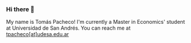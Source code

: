 ### Hi there 👋

My name is Tomás Pacheco! I'm currently a Master in Economics' student at Universidad de San Andrés. You can reach me at [tpacheco[at]udesa.edu.ar](mailto:tpacheco@udesa.edu.ar)
<!--
**tomas-pacheco/tomas-pacheco** is a ✨ _special_ ✨ repository because its `README.md` (this file) appears on your GitHub profile.

Here are some ideas to get you started:

- 🔭 I’m currently working on ...
- 🌱 I’m currently learning ...
- 👯 I’m looking to collaborate on ...
- 🤔 I’m looking for help with ...
- 💬 Ask me about ...
- 📫 How to reach me: ...
- 😄 Pronouns: ...
- ⚡ Fun fact: ...
-->

